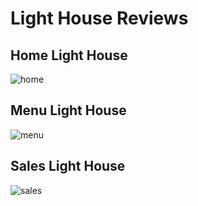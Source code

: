 
# Light House Reviews

## Home Light House

![home](https://cdn.discordapp.com/attachments/442113342501552147/1085794621013098546/image.png)

## Menu Light House

![menu](https://cdn.discordapp.com/attachments/442113342501552147/1085794812638281828/image.png)


## Sales Light House

![sales](https://cdn.discordapp.com/attachments/442113342501552147/1085795397080981535/image.png)